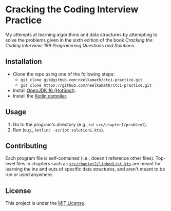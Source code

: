 # Cracking the Coding Interview Practice

My attempts at learning algorithms and data structures by attempting to solve the problems given in the sixth edition of
the book _Cracking the Coding Interview: 189 Programming Questions and Solutions_.

## Installation

- Clone the repo using one of the following steps:
    - `git clone git@github.com:neelkamath/ctci-practice.git`
    - `git clone https://github.com/neelkamath/ctci-practice.git`
- Install [OpenJDK 16 (HotSpot)](https://adoptopenjdk.net/?variant=openjdk16&jvmVariant=hotspot).
- Install the [Kotlin compiler](https://kotlinlang.org/docs/command-line.html).

## Usage

1. Go to the program's directory (e.g., `cd src/chapter1/problem1`).
2. Run (e.g., `kotlinc -script solution1.kts`).

## Contributing

Each program file is self-contained (i.e., doesn't reference other files). Top-level files in chapters such as [`src/chapter2/linkedList.kts`](src/chapter2/linkedList.kts) are meant for learning the ins and outs of specific data structures, and aren't meant to be run or used anywhere.

## License

This project is under the [MIT License](LICENSE).
